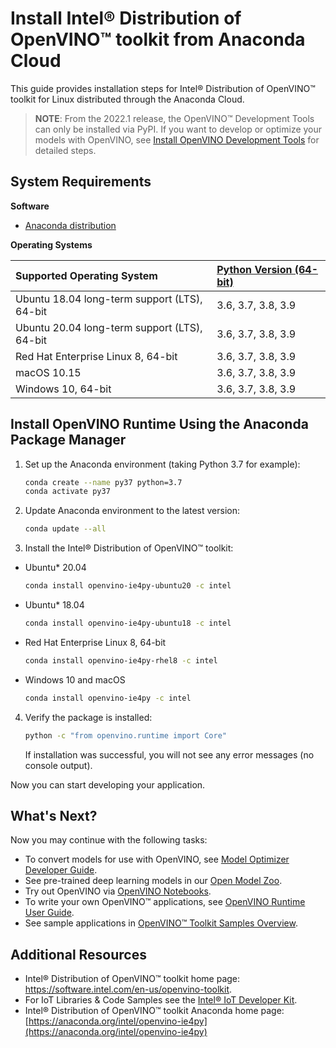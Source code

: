 # Install Intel® Distribution of OpenVINO™ toolkit from Anaconda Cloud

This guide provides installation steps for Intel® Distribution of OpenVINO™ toolkit for Linux distributed through the Anaconda Cloud.

> **NOTE**: From the 2022.1 release, the OpenVINO™ Development Tools can only be installed via PyPI. If you want to develop or optimize your models with OpenVINO, see [Install OpenVINO Development Tools](installing-model-dev-tools.md) for detailed steps.

## System Requirements

**Software**

 - [Anaconda distribution](https://www.anaconda.com/products/individual/)

**Operating Systems**

| Supported Operating System                                   | [Python Version (64-bit)](https://www.python.org/) |
| :------------------------------------------------------------| :---------------------------------------------------|
|   Ubuntu 18.04 long-term support (LTS), 64-bit              | 3.6, 3.7, 3.8, 3.9                                  |
|   Ubuntu 20.04 long-term support (LTS), 64-bit              | 3.6, 3.7, 3.8, 3.9                                  |
|   Red Hat Enterprise Linux 8, 64-bit                         | 3.6, 3.7, 3.8, 3.9                                  |
|   macOS 10.15                                             | 3.6, 3.7, 3.8, 3.9                                  |
|   Windows 10, 64-bit                                        | 3.6, 3.7, 3.8, 3.9                                  |

## Install OpenVINO Runtime Using the Anaconda Package Manager

1. Set up the Anaconda environment (taking Python 3.7 for example): 
   ```sh
   conda create --name py37 python=3.7
   conda activate py37
   ```
2. Update Anaconda environment to the latest version:
   ```sh
   conda update --all
   ```
3. Install the Intel® Distribution of OpenVINO™ toolkit:
 - Ubuntu* 20.04 
   ```sh
   conda install openvino-ie4py-ubuntu20 -c intel
   ```
 - Ubuntu* 18.04
   ```sh
   conda install openvino-ie4py-ubuntu18 -c intel
   ```
 - Red Hat Enterprise Linux 8, 64-bit 
   ```sh
   conda install openvino-ie4py-rhel8 -c intel
   ```
 - Windows 10 and macOS
   ```sh
   conda install openvino-ie4py -c intel
   ```
4. Verify the package is installed:
   ```sh
   python -c "from openvino.runtime import Core"
   ```
   If installation was successful, you will not see any error messages (no console output).

Now you can start developing your application.


## What's Next?

Now you may continue with the following tasks:

* To convert models for use with OpenVINO, see [Model Optimizer Developer Guide](../MO_DG/Deep_Learning_Model_Optimizer_DevGuide.md).
* See pre-trained deep learning models in our [Open Model Zoo](../model_zoo.md).
* Try out OpenVINO via [OpenVINO Notebooks](https://docs.openvino.ai/latest/notebooks/notebooks.html).
* To write your own OpenVINO™ applications, see [OpenVINO Runtime User Guide](../OV_Runtime_UG/openvino_intro.md).
* See sample applications in [OpenVINO™ Toolkit Samples Overview](../OV_Runtime_UG/Samples_Overview.md).

## Additional Resources

- Intel® Distribution of OpenVINO™ toolkit home page: <https://software.intel.com/en-us/openvino-toolkit>.
- For IoT Libraries & Code Samples see the [Intel® IoT Developer Kit](https://github.com/intel-iot-devkit).
- Intel® Distribution of OpenVINO™ toolkit Anaconda home page: [https://anaconda.org/intel/openvino-ie4py](https://anaconda.org/intel/openvino-ie4py)
